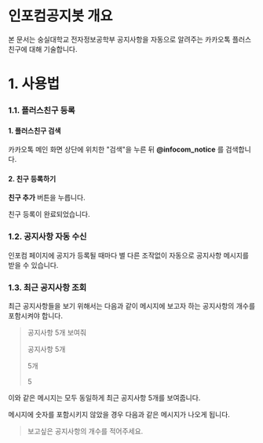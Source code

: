 

# 인포컴공지봇 개요 
본 문서는 숭실대학교 전자정보공학부 공지사항을 자동으로 알려주는 카카오톡 플러스친구에 대해 기술합니다.

# 1. 사용법
### 1.1. 플러스친구 등록

#### **1. 플러스친구 검색**

카카오톡 메인 화면 상단에 위치한 "검색"을 누른 뒤 **@infocom_notice** 를 검색합니다.




#### **2. 친구 등록하기**

**친구 추가** 버튼을 누릅니다.

친구 등록이 완료되었습니다.

	 

### 1.2. 공지사항 자동 수신

인포컴 페이지에 공지가 등록될 때마다 별 다른 조작없이 자동으로 공지사항 메시지를 받을 수 있습니다. 


### 1.3. 최근 공지사항 조회
최근 공지사항들을 보기 위해서는 다음과 같이 메시지에 보고자 하는 공지사항의 개수를 포함시켜야 합니다. 

> 공지사항 5개 보여줘
> 
> 공지사항 5개
> 
> 5개
> 
> 5

이와 같은 메시지는 모두 동일하게 최근 공지사항 5개를 보여줍니다.
 
 메시지에 숫자를 포함시키지 않았을 경우 다음과 같은 메시지가 나오게 됩니다.
 

> 보고싶은 공지사항의 개수를 적어주세요.







